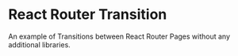 # React Router Transition

An example of Transitions between React Router Pages without any additional libraries.
